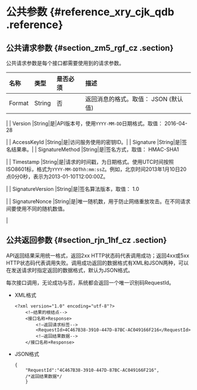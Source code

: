 # 公共参数 {#reference_xry_cjk_qdb .reference}

## 公共请求参数 {#section_zm5_rgf_cz .section}

公共请求参数是每个接口都需要使用到的请求参数。

|名称|类型|是否必须|描述|
|:-|:-|:---|:-|
| Format |String|否|返回消息的格式。取值： JSON \(默认值\) | XML 

 |
| Version |String|是|API版本号，使用`YYYY-MM-DD`日期格式。取值： 2016-04-28 

 |
| AccessKeyId |String|是|访问服务使用的密钥ID。|
| Signature |String|是|签名结果串。|
| SignatureMethod |String|是|签名方式，取值： HMAC-SHA1 

 |
| Timestamp |String|是|请求的时间戳，为日期格式。使用UTC时间按照 ISO8601标，格式为`YYYY-MM-DDThh:mm:ssZ`。例如，北京时间2013年1月10日20点0分0秒，表示为2013-01-10T12:00:00Z。

 |
| SignatureVersion |String|是|签名算法版本，取值： 1.0 

 |
| SignatureNonce |String|是|唯一随机数，用于防止网络重放攻击。在不同请求间要使用不同的随机数值。

 |

## 公共返回参数 {#section_rjn_1hf_cz .section}

API返回结果采用统一格式，返回2xx HTTP状态码代表调用成功；返回4xx或5xx HTTP状态码代表调用失败。调用成功返回的数据格式有XML和JSON两种，可以在发送请求时指定返回的数据格式，默认为JSON格式。

每次接口调用，无论成功与否，系统都会返回一个唯一识别码RequestId。

-   XML格式

    ```
    <?xml version="1.0" encoding="utf-8"?> 
        <!—结果的根结点-->
        <接口名称+Response>
            <!—返回请求标签-->
            <RequestId>4C467B38-3910-447D-87BC-AC049166F216</RequestId>
            <!—返回结果数据-->
        </接口名称+Response>
    
    ```

-   JSON格式

    ```
    {
        "RequestId":"4C467B38-3910-447D-87BC-AC049166F216",
        /*返回结果数据*/
        }
    ```


